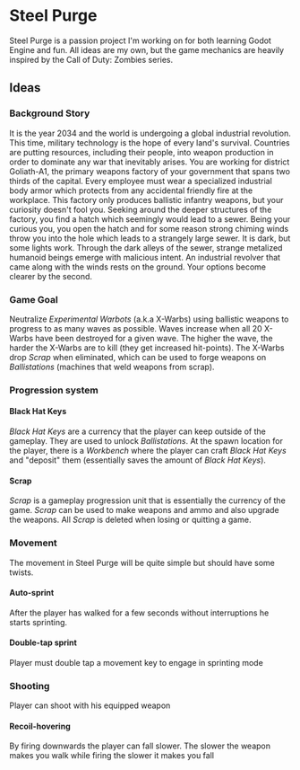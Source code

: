 # Steel Purge

Steel Purge is a passion project I'm working on for both learning Godot Engine and fun.
All ideas are my own, but the game mechanics are heavily inspired by the Call of Duty: 
Zombies series.

## Ideas

### Background Story

It is the year 2034 and the world is undergoing a global industrial revolution. This time,
military technology is the hope of every land's survival. Countries are putting
resources, including their people, into weapon production in order to dominate any war 
that inevitably arises. You are working for district Goliath-A1, the primary weapons 
factory of your government that spans two thirds of the capital. Every employee must wear 
a specialized industrial body armor which protects from any accidental friendly fire at 
the workplace. This factory only produces ballistic infantry weapons, but your curiosity
doesn't fool you. Seeking around the deeper structures of the factory, you find a hatch
which seemingly would lead to a sewer. Being your curious you, you open the hatch and for
some reason strong chiming winds throw you into the hole which leads to a strangely large
sewer. It is dark, but some lights work. Through the dark alleys of the sewer, strange
metalized humanoid beings emerge with malicious intent. An industrial revolver that came 
along with the winds rests on the ground. Your options become clearer by the second. 

### Game Goal

Neutralize *Experimental Warbots* (a.k.a X-Warbs) using ballistic weapons to progress to 
as many waves as possible. Waves increase when all 20 X-Warbs have been destroyed for a 
given wave. The higher the wave, the harder the X-Warbs are to kill (they get increased
hit-points). The X-Warbs drop *Scrap* when eliminated, which can be used to forge weapons
on *Ballistations* (machines that weld weapons from scrap). 

### Progression system



#### Black Hat Keys

*Black Hat Keys* are a currency that the player can keep outside of the gameplay. They are used to unlock 
*Ballistations*. At the spawn location for the player, there is a *Workbench* where the player can craft 
*Black Hat Keys* and "deposit" them (essentially saves the amount of *Black Hat Keys*). 

#### Scrap

*Scrap* is a gameplay progression unit that is essentially the currency of the game. *Scrap* can be used
to make weapons and ammo and also upgrade the weapons. All *Scrap* is deleted when losing or quitting a game.  

### Movement

The movement in Steel Purge will be quite simple but should have some twists.

#### Auto-sprint

After the player has walked for a few seconds without interruptions he starts sprinting.

#### Double-tap sprint 

Player must double tap a movement key to engage in sprinting mode

### Shooting

Player can shoot with his equipped weapon

#### Recoil-hovering

By firing downwards the player can fall slower. The slower the weapon makes you walk while firing the slower it makes you fall
